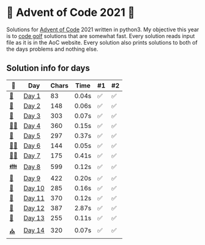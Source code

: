 # 🎄 Advent of Code 2021 🎄
Solutions for [Advent of Code](https://adventofcode.com/2021) 2021 written in python3. My objective this year is to [code golf](https://en.wikipedia.org/wiki/Code_golf) solutions that are somewhat fast.
Every solution reads input file as it is in the AoC website. Every solution also prints solutions to both of the days problems and nothing else.
## Solution info for days
| 🎄 | Day | Chars | Time | #1 | #2 |
| --- | --- | --- | --- | --- | --- |
| [👼](https://adventofcode.com/2021/day/1) | [Day 1](aoc1/aoc1.py) | 83 | 0.04s | ✅ | ✅ |
| [🎅](https://adventofcode.com/2021/day/2) | [Day 2](aoc2/aoc2.py) | 148 | 0.06s | ✅ | ✅ |
| [🤶](https://adventofcode.com/2021/day/3) | [Day 3](aoc3/aoc3.py) | 303 | 0.07s | ✅ | ✅ |
| [🧑‍🎄](https://adventofcode.com/2021/day/4) | [Day 4](aoc4/aoc4.py) | 360 | 0.15s | ✅ | ✅ |
| [🧝](https://adventofcode.com/2021/day/5) | [Day 5](aoc5/aoc5.py) | 297 | 0.37s | ✅ | ✅ |
| [🧝‍♂️](https://adventofcode.com/2021/day/6) | [Day 6](aoc6/aoc6.py) | 144 | 0.05s | ✅ | ✅ |
| [🧝‍♀️](https://adventofcode.com/2021/day/7) | [Day 7](aoc7/aoc7.py) | 175 | 0.41s | ✅ | ✅ |
| [👪](https://adventofcode.com/2021/day/8) | [Day 8](aoc8/aoc8.py) | 599 | 0.12s | ✅ | ✅ |
| [🦌](https://adventofcode.com/2021/day/9) | [Day 9](aoc9/aoc9.py) | 422 | 0.20s | ✅ | ✅ |
| [🍪](https://adventofcode.com/2021/day/10) | [Day 10](aoc10/aoc10.py) | 285 | 0.16s | ✅ | ✅ |
| [🥛](https://adventofcode.com/2021/day/11) | [Day 11](aoc11/aoc11.py) | 370 | 0.12s | ✅ | ✅ |
| [🍷](https://adventofcode.com/2021/day/12) | [Day 12](aoc12/aoc12.py) | 387 | 2.87s | ✅ | ✅ |
| [🍴](https://adventofcode.com/2021/day/13) | [Day 13](aoc13/aoc13.py) | 255 | 0.11s | ✅ | ✅ |
| [⛪](https://adventofcode.com/2021/day/14) | [Day 14](aoc14/aoc14.py) | 320 | 0.07s | ✅ | ✅ |